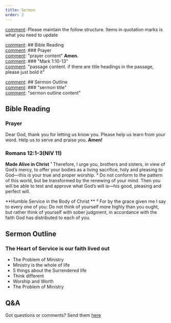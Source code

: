 ```yaml
---
title: Sermon 
order: 2
---
```


[comment]: Please maintain the follow structure. Items in quotation marks is what you need to update

[comment]: ## Bible Reading  
[comment]: ### Prayer  
[comment]: "prayer content"  **Amen.**  
[comment]:  ### "Mark 1:10-13"  
[comment]: "passage content. if there are title headings in the passage, please just bold it"  

[comment]: ## Sermon Outline  
[comment]: ### "sermon title"  
[comment]: "sermon outline content"  

[comment]: ------------------------------------------------------------------------------------
## Bible Reading
### Prayer
Dear God, thank you for letting us know you. Please help us learn from your word. Help us to serve and praise you. **Amen!**

### Romans 12:1-3(NIV 11)

**Made Alive in Christ**
¹ Therefore, I urge you, brothers and sisters, in view of God’s mercy, to offer your bodies as a living sacrifice, holy and pleasing to God—this is your true and proper worship. ² Do not conform to the pattern of this world, but be transformed by the renewing of your mind. Then you will be able to test and approve what God’s will is—his good, pleasing and perfect will. 

**Humble Service in the Body of Christ **
³ For by the grace given me I say to every one of you: Do not think of yourself more highly than you ought, but rather think of yourself with sober judgment, in accordance with the faith God has distributed to each of you.

## Sermon Outline
### The Heart of Service is our faith lived out

- The Problem of Ministry 
- Ministry is the whole of life 
- 5 things about the Surrendered life 
- Think different 
- Worship and Worth 
- The Problem of Ministry 



## Q&A
Got questions or comments? Send them [here](https://tinyurl.com/SGHACQuestionsAnswers)
